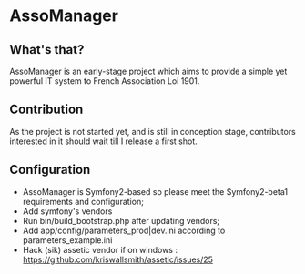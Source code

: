 AssoManager
========================

What's that?
--------------

AssoManager is an early-stage project which aims to provide a simple yet powerful IT system to French Association Loi 1901.

Contribution
---------------------

As the project is not started yet, and is still in conception stage, contributors interested in it should wait till I release a first shot.

Configuration
-------------

* AssoManager is Symfony2-based so please meet the Symfony2-beta1 requirements and configuration;
* Add symfony's vendors
* Run bin/build_bootstrap.php after updating vendors;
* Add app/config/parameters_prod|dev.ini according to parameters_example.ini
* Hack (sik) assetic vendor if on windows : https://github.com/kriswallsmith/assetic/issues/25